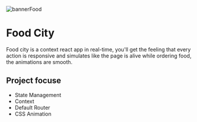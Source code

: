 ![bannerFood](https://github.com/mtohernandez/food-city/assets/67434849/f77d5d8a-9174-44f1-858d-20d14772ac0c)

# Food City
Food city is a context react app in real-time, you'll get the feeling that every action is responsive and simulates like the page is alive while ordering food, the animations are smooth.

## Project focuse
- State Management
- Context
- Default Router
- CSS Animation
